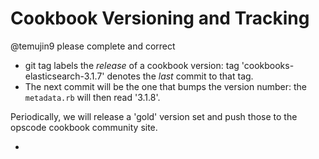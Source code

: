 Cookbook Versioning and Tracking
================================

@temujin9 please complete and correct

* git tag labels the *release* of a cookbook version: tag 'cookbooks-elasticsearch-3.1.7' denotes the *last* commit to that tag.
* The next commit will be the one that bumps the version number: the `metadata.rb` will then read '3.1.8'.

Periodically, we will release a 'gold' version set and push those to the opscode cookbook community site.

* 
